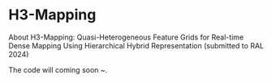 # H3-Mapping
About  H3-Mapping: Quasi-Heterogeneous Feature Grids for Real-time Dense Mapping Using Hierarchical Hybrid Representation (submitted to RAL 2024)

The code will coming soon ~.
